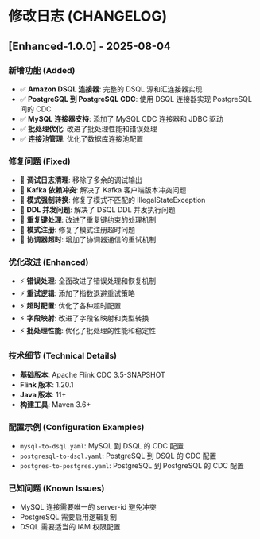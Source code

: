 # 修改日志 (CHANGELOG)

## [Enhanced-1.0.0] - 2025-08-04

### 新增功能 (Added)
- ✅ **Amazon DSQL 连接器**: 完整的 DSQL 源和汇连接器实现
- ✅ **PostgreSQL 到 PostgreSQL CDC**: 使用 DSQL 连接器实现 PostgreSQL 间的 CDC
- ✅ **MySQL 连接器支持**: 添加了 MySQL CDC 连接器和 JDBC 驱动
- ✅ **批处理优化**: 改进了批处理性能和错误处理
- ✅ **连接池管理**: 优化了数据库连接池配置

### 修复问题 (Fixed)
- 🔧 **调试日志清理**: 移除了多余的调试输出
- 🔧 **Kafka 依赖冲突**: 解决了 Kafka 客户端版本冲突问题
- 🔧 **模式强制转换**: 修复了模式不匹配的 IllegalStateException
- 🔧 **DDL 并发问题**: 解决了 DSQL DDL 并发执行问题
- 🔧 **重复键处理**: 改进了重复键约束的处理机制
- 🔧 **模式注册**: 修复了模式注册超时问题
- 🔧 **协调器超时**: 增加了协调器通信的重试机制

### 优化改进 (Enhanced)
- ⚡ **错误处理**: 全面改进了错误处理和恢复机制
- ⚡ **重试逻辑**: 添加了指数退避重试策略
- ⚡ **超时配置**: 优化了各种超时配置
- ⚡ **字段映射**: 改进了字段名映射和类型转换
- ⚡ **批处理性能**: 优化了批处理的性能和稳定性

### 技术细节 (Technical Details)
- **基础版本**: Apache Flink CDC 3.5-SNAPSHOT
- **Flink 版本**: 1.20.1
- **Java 版本**: 11+
- **构建工具**: Maven 3.6+

### 配置示例 (Configuration Examples)
- `mysql-to-dsql.yaml`: MySQL 到 DSQL 的 CDC 配置
- `postgresql-to-dsql.yaml`: PostgreSQL 到 DSQL 的 CDC 配置
- `postgres-to-postgres.yaml`: PostgreSQL 到 PostgreSQL 的 CDC 配置

### 已知问题 (Known Issues)
- MySQL 连接需要唯一的 server-id 避免冲突
- PostgreSQL 需要启用逻辑复制
- DSQL 需要适当的 IAM 权限配置
